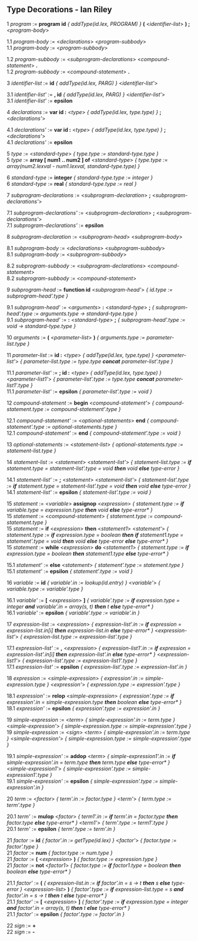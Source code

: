 ## Type Decorations - Ian Riley

1 _program_ := **program id** _{ addType(id.lex, PROGRAM) }_ **(** <_identifier-list_> **) ;** <_program-body_>

1.1 _program-body_ := <_declarations_> <_program-subbody_> <br>
1.1 _program-body_ := <_program-subbody_>

1.2 _program-subbody_ := <_subprogram-declarations_> <_compound-statement_> **.** <br>
1.2 _program-subbody_ := <_compound-statement_> **.**

3 _identifier-list_ := **id** _{ addType(id.lex, PARG) }_ <_identifier-list'_>

3.1 _identifier-list'_ := **, id** _{ addType(id.lex, PARG) }_ <_identifier-list'_> <br>
3.1 _identifier-list'_ := **epsilon**

4 _declarations_ := **var id :** <_type_> _{ addType(id.lex, type.type) }_ **;** <_declarations'_>

4.1 _declarations'_ := **var id :** <_type_> _{ addType(id.lex, type.type) }_ **;** <_declarations'_> <br>
4.1 _declarations'_ := **epsilon**

5 _type_ := <_standard-type_> _{ type.type := standard-type.type }_ <br>
5 _type_ := **array [ num1 .. num2 ] of** <_standard-type_> _{ type.type := array(num2.lexval - num1.lexval, standard-type.type) }_

6 _standard-type_ := **integer** _{ standard-type.type := integer }_ <br>
6 _standard-type_ := **real** _{ standard-type.type := real }_

7 _subprogram-declarations_ := <_subprogram-declaration_> **;** <_subprogram-declarations'_>

7.1 _subprogram-declarations'_ := <_subprogram-declaration_> **;** <_subprogram-declarations'_> <br>
7.1 _subprogram-declarations'_ := **epsilon**

8 _subprogram-declaration_ := <_subprogram-head_> <_subprogram-body_>

8.1 _subprogram-body_ := <_declarations_> <_subprogram-subbody_> <br>
8.1 _subprogram-body_ := <_subprogram-subbody_>

8.2 _subprogram-subbody_ := <_subprogram-declarations_> <_compound-statement_> <br>
8.2 _subprogram-subbody_ := <_compound-statement_>

9 _subprogram-head_ := **function id** <_subprogram-head'_> _{ id.type := subprogram-head'.type }_

9.1 _subprogram-head'_ := <_arguments_> **:** <_standard-type_> **;** _{ subprogram-head'.type := arguments.type -> standard-type.type }_ <br>
9.1 _subprogram-head'_ := **:** <_standard-type_> **;** _{ subprogram-head'.type := void -> standard-type.type }_

10 _arguments_ := **(** <_parameter-list_> **)** _{ arguments.type := parameter-list.type }_

11 _parameter-list_ := **id :** <_type_> _{ addType(id.lex, type.type) }_ <_parameter-list'_> _{ parameter-list.type := type.type **concat** parameter-list'.type }_

11.1 _parameter-list'_ := **; id :** <_type_> _{ addType(id.lex, type.type) }_ <_parameter-list1'_> _{ parameter-list'.type := type.type **concat** parameter-list1'.type }_ <br>
11.1 _parameter-list'_ := **epsilon** _{ parameter-list'.type := void }_

12 _compound-statement_ := **begin** <_compound-statement'_> _{ compound-statement.type := compound-statement'.type }_

12.1 _compound-statement'_ := <_optional-statements_> **end** _{ compound-statement'.type := optional-statements.type }_ <br>
12.1 _compound-statement'_ := **end** _{ compound-statement'.type := void }_

13 _optional-statements_ := <_statement-list_> _{ optional-statements.type := statement-list.type }_

14 _statement-list_ := <_statement_> <_statement-list'_> _{ statement-list.type := **if** statement.type = statement-list'.type = void **then** void **else** type-error }_

14.1 _statement-list'_ := **;** <_statement_> <_statement-list'_> _{ statement-list'.type := **if** statement.type = statement-list'.type = void **then** void **else** type-error }_ <br>
14.1 _statement-list'_ := **epsilon** _{ statement-list'.type := void }_

15 _statement_ := <_variable_> **assignop** <_expression_> _{ statement.type := **if** variable.type = expression.type **then** void **else** type-error* }_ <br>
15 _statement_ := <_compound-statement_> _{ statement.type := compound-statement.type }_ <br>
15 _statement_ := **if** <_expression_> **then** <_statement1_> <_statement'_> _{ statement.type := **if** expression.type = boolean **then** **if** statement1.type = statement'.type = void **then** void **else** type-error **else** type-error* }_ <br>
15 _statement_ := **while** <_expression_> **do** <_statement1_> _{ statement.type := **if** expression.type = boolean **then** statement1.type **else** type-error* }_

15.1 _statement'_ := **else** <_statement_> _{ statement'.type := statement.type }_ <br>
15.1 _statement'_ := **epsilon** _{ statement'.type := void }_

16 _variable_ := **id** _{ variable'.in := lookup(id.entry) }_ <_variable'_> _{ variable.type := variable'.type }_

16.1 _variable'_ := **[** <_expression_> **]** _{ variable'.type := **if** expression.type = integer **and** variable'.in = array(s, t) **then** t **else** type-error* }_ <br>
16.1 _variable'_ := **epsilon** _{ variable'.type := variable'.in }_

17 _expression-list_ := <_expression_> _{ expression-list'.in := **if** expression = expression-list.in[i] **then** expression-list.in **else** type-error* }_ <_expression-list'_> _{ expression-list.type := expression-list'.type }_

17.1 _expression-list'_ := **,** <_expression_> _{ expression-list1'.in := **if** expression = expression-list'.in[i] **then** expression-list'.in **else** type-error* }_ <_expression-list1'_> _{ expression-list'.type := expression-list1'.type }_ <br>
17.1 _expression-list'_ := **epsilon** _{ expression-list'.type := expression-list'.in }_

18 _expression_ := <_simple-expression_> _{ expression'.in := simple-expression.type }_ <_expression'_> _{ expression.type := expression'.type }_

18.1 _expression'_ := **relop** <_simple-expression_> _{ expression'.type := **if** expression'.in = simple-expression.type **then** boolean **else** type-error* }_ <br>
18.1 _expression'_ := **epsilon** _{ expression'.type := expression'.in }_

19 _simple-expression_ := <_term_> _{ simple-expression'.in := term.type }_ <_simple-expression'_> _{ simple-expression.type := simple-expression'.type }_ <br>
19 _simple-expression_ := <_sign_> <_term_> _{ simple-expression'.in := term.type }_ <_simple-expression'_> _{ simple-expression.type := simple-expression'.type }_

19.1 _simple-expression'_ := **addop** <_term_> _{ simple-expression1'.in := **if** simple-expression'.in = term.type **then** term.type **else** type-error* }_ <_simple-expression1'_> _{ simple-expression'.type := simple-expression1'.type }_ <br>
19.1 _simple-expression'_ := **epsilon** _{ simple-expression'.type := simple-expression'.in }_

20 _term_ := <_factor_> _{ term'.in := factor.type }_ <_term'_> _{ term.type := term'.type }_

20.1 _term'_ := **mulop** <_factor_> _{ term1'.in := **if** term'.in = factor.type **then** factor.type **else** type-error* }_ <_term1'_> _{ term'.type := term1'.type }_ <br>
20.1 _term'_ := **epsilon** _{ term'.type := term'.in }_

21 _factor_ := **id** _{ factor'.in := getType(id.lex) }_ <_factor'_> _{ factor.type := factor'.type }_ <br>
21 _factor_ := **num** _{ factor.type := num.type }_ <br>
21 _factor_ := **(** <_expression_> **)** _{ factor.type := expression.type }_ <br>
21 _factor_ := **not** <_factor1_> _{ factor.type := **if** factor1.type = boolean **then** boolean **else** type-error* }_ 

21.1 _factor'_ := **(** _{ expression-list.in := **if** factor'.in = s -> t **then** s **else** type-error }_ <_expression-list_> **)** _{ factor'.type := **if** expression-list.type = s **and** factor'.in = s -> t **then** t **else** type-error* }_ <br>
21.1 _factor'_ := **[** <_expression_> **]** _{ factor'.type := **if** expression.type = integer **and** factor'.in = array(s, t) **then** t **else** type-error* }_ <br>
21.1 _factor'_ := **epsilon** _{ factor'.type := factor'.in }_

22 _sign_ := **+** <br>
22 _sign_ := **-**
